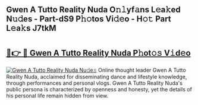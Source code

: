 ## Gwen A Tutto Reality Nuda O𝚗𝚕yf𝚊ns L𝚎a𝚔ed N𝚞𝚍es - Part-dS9 P𝚑𝚘tos Vi𝚍𝚎o - H𝚘𝚝 Part L𝚎a𝚔s J7tkM

# <h2><a href="http://kf1rrh.oniu.top/?m=Gwen+A+Tutto+Reality+Nuda">🔗👉 🔴 Gwen A Tutto Reality Nuda P𝚑ot𝚘𝚜 V𝚒d𝚎o</a></h2>

[![Gwen A Tutto Reality Nuda Nu𝚍e𝚜](https://i.imgur.com/0qMVB7G.gif)](http://kf1rrh.oniu.top/?m=Gwen+A+Tutto+Reality+Nuda)
Online thought leader Gwen A Tutto Reality Nuda, acclaimed for disseminating dance and lifestyle knowledge, through performances and personal vlogs. Gwen A Tutto Reality Nuda's public persona is characterized by openness and honesty, yet the details of his personal life remain hidden from view.  
